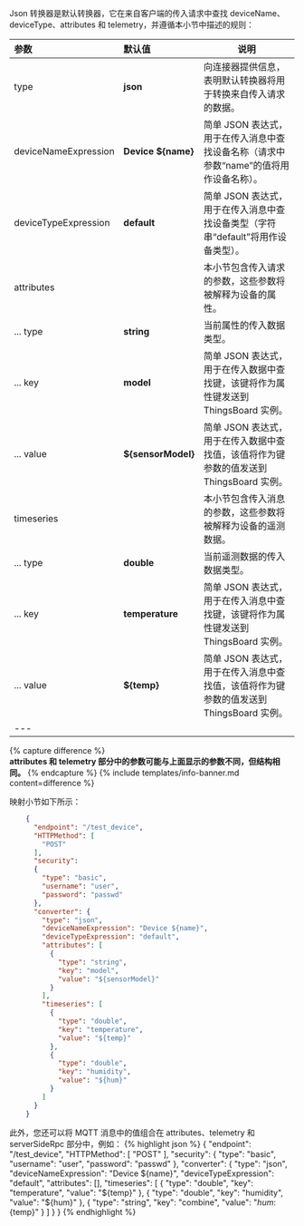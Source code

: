 Json 转换器是默认转换器，它在来自客户端的传入请求中查找 deviceName、deviceType、attributes 和 telemetry，并遵循本小节中描述的规则：

| **参数** | **默认值** | **说明** |
|:-|:-|-
| type | **json** | 向连接器提供信息，表明默认转换器将用于转换来自传入请求的数据。 |
| deviceNameExpression | **Device ${name}** | 简单 JSON 表达式，用于在传入消息中查找设备名称（请求中参数“name”的值将用作设备名称）。 |
| deviceTypeExpression | **default** | 简单 JSON 表达式，用于在传入消息中查找设备类型（字符串“default”将用作设备类型）。 |
| attributes | | 本小节包含传入请求的参数，这些参数将被解释为设备的属性。 |
| ... type | **string** | 当前属性的传入数据类型。 |
| ... key | **model** | 简单 JSON 表达式，用于在传入数据中查找键，该键将作为属性键发送到 ThingsBoard 实例。 |
| ... value | **${sensorModel}** | 简单 JSON 表达式，用于在传入数据中查找值，该值将作为键参数的值发送到 ThingsBoard 实例。 |
| timeseries | | 本小节包含传入消息的参数，这些参数将被解释为设备的遥测数据。 |
| ... type | **double** | 当前遥测数据的传入数据类型。 |
| ... key | **temperature** | 简单 JSON 表达式，用于在传入消息中查找键，该键将作为属性键发送到 ThingsBoard 实例。 |
| ... value | **${temp}** | 简单 JSON 表达式，用于在传入消息中查找值，该值将作为键参数的值发送到 ThingsBoard 实例。 |
|---

{% capture difference %}
<br>
**attributes 和 telemetry 部分中的参数可能与上面显示的参数不同，但结构相同。**
{% endcapture %}
{% include templates/info-banner.md content=difference %}


映射小节如下所示：

```json
    {
      "endpoint": "/test_device",
      "HTTPMethod": [
        "POST"
      ],
      "security":
      {
        "type": "basic",
        "username": "user",
        "password": "passwd"
      },
      "converter": {
        "type": "json",
        "deviceNameExpression": "Device ${name}",
        "deviceTypeExpression": "default",
        "attributes": [
          {
            "type": "string",
            "key": "model",
            "value": "${sensorModel}"
          }
        ],
        "timeseries": [
          {
            "type": "double",
            "key": "temperature",
            "value": "${temp}"
          },
          {
            "type": "double",
            "key": "humidity",
            "value": "${hum}"
          }
        ]
      }
    }
```

此外，您还可以将 MQTT 消息中的值组合在 attributes、telemetry 和 serverSideRpc 部分中，例如：
{% highlight json %}
{
      "endpoint": "/test_device",
      "HTTPMethod": [
        "POST"
      ],
      "security":
      {
        "type": "basic",
        "username": "user",
        "password": "passwd"
      },
      "converter": {
        "type": "json",
        "deviceNameExpression": "Device ${name}",
        "deviceTypeExpression": "default",
        "attributes": [],
        "timeseries": [
          {
            "type": "double",
            "key": "temperature",
            "value": "${temp}"
          },
          {
            "type": "double",
            "key": "humidity",
            "value": "${hum}"
          },
          {
            "type": "string",
            "key": "combine",
            "value": "${hum}:${temp}"
          }
        ]
      }
    }
{% endhighlight %}